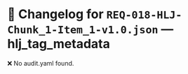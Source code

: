 # 📝 Changelog for `REQ-018-HLJ-Chunk_1-Item_1-v1.0.json` — **hlj_tag_metadata**

❌ No audit.yaml found.
